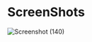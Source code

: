 # ScreenShots

![Screenshot (140)](https://github.com/user-attachments/assets/b450fd34-2c62-4918-8068-6022a89d6e90)
